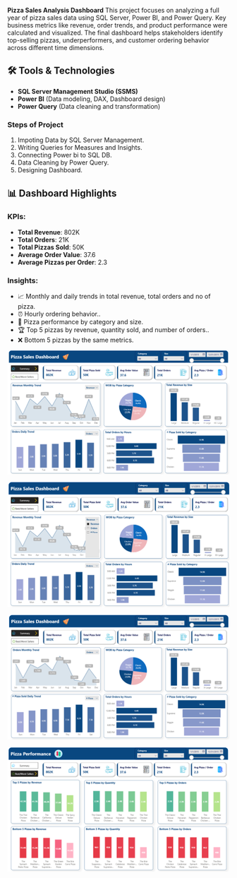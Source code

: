 **Pizza Sales Analysis Dashboard** 
This project focuses on analyzing a full year of pizza sales data using SQL Server, Power BI, and Power Query. Key business metrics like revenue, order trends, and product performance were calculated and visualized. The final dashboard helps stakeholders identify top-selling pizzas, underperformers, and customer ordering behavior across different time dimensions.

## 🛠️ Tools & Technologies

- **SQL Server Management Studio (SSMS)**  
- **Power BI** (Data modeling, DAX, Dashboard design)  
- **Power Query** (Data cleaning and transformation)

### Steps of Project
1. Impoting Data by SQL Server Management.
3. Writing Queries for Measures and Insights.
4. Connecting Power bi to SQL DB.
5. Data Cleaning by Power Query.
7. Designing Dashboard.

## 📊 Dashboard Highlights

### KPIs:
- **Total Revenue**: 802K  
- **Total Orders**: 21K  
- **Total Pizzas Sold**: 50K  
- **Average Order Value**: 37.6  
- **Average Pizzas per Order**: 2.3

### Insights:
- 📈 Monthly and daily trends in total revenue, total orders and no of pizza.  
- ⏰ Hourly ordering behavior..  
- 🍕 Pizza performance by category and size.
- 🏆 Top 5 pizzas by revenue, quantity sold, and number of orders..  
- ❌ Bottom 5 pizzas by the same metrics.

![image alt](https://github.com/AbdelrahmanAdelAbo-Bakr/Pizza-Sales/blob/7210faa5c5a1be9fdd7f0c53cbd8faa71d6bd1ef/Summary.png)

![image alt](https://github.com/AbdelrahmanAdelAbo-Bakr/Pizza-Sales/blob/7210faa5c5a1be9fdd7f0c53cbd8faa71d6bd1ef/Summary%20Scrolling.png)

![image alt](https://github.com/AbdelrahmanAdelAbo-Bakr/Pizza-Sales/blob/1993f8e6c5cea83eb6d611f0ec052e1db2f9c24c/Summary%202.png)

![image alt](https://github.com/AbdelrahmanAdelAbo-Bakr/Pizza-Sales/blob/b1ac248f9394c0318dd745e4a83b2cefeef283f0/Performance.png)
